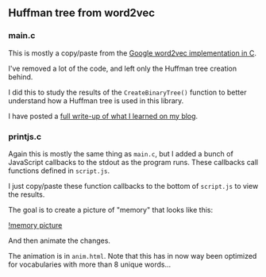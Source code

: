 ## Huffman tree from word2vec

### main.c

This is mostly a copy/paste from the [Google word2vec implementation in C](https://code.google.com/archive/p/word2vec/).

I've removed a lot of the code, and left only the Huffman tree creation behind.

I did this to study the results of the `CreateBinaryTree()` function to better understand how a Huffman tree is used in this library.

I have posted a [full write-up of what I learned on my blog](http://www.trevorsimonton.com/blog/2016/12/15/huffman-tree-in-word2vec.html).

### printjs.c

Again this is mostly the same thing as `main.c`, but I added a bunch of JavaScript callbacks to the stdout as the program runs. These callbacks call functions defined in `script.js`.

I just copy/paste these function callbacks to the bottom of `script.js` to view the results.

The goal is to create a picture of "memory" that looks like this:

[!memory picture](https://raw.githubusercontent.com/tmsimont/word2vec-huffman-tree/master/screenshot.png)

And then animate the changes.

The animation is in `anim.html`. Note that this has in now way been optimized for vocabularies with more than 8 unique words...
